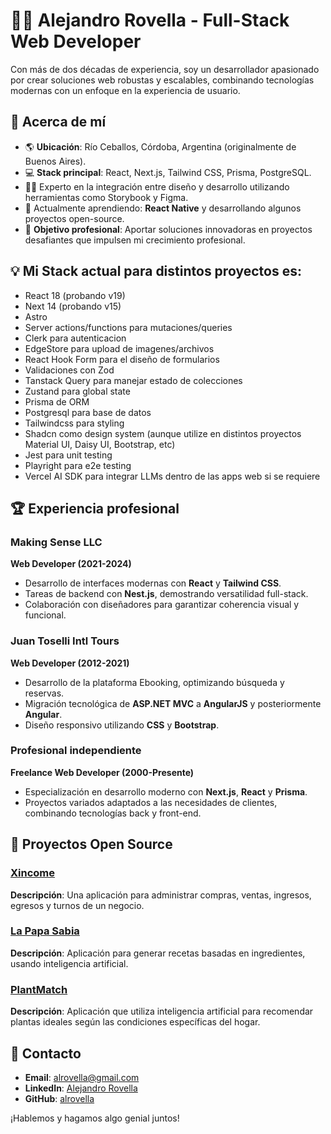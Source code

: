 # 👨‍💻 Alejandro Rovella - Full-Stack Web Developer  
Con más de dos décadas de experiencia, soy un desarrollador apasionado por crear soluciones web robustas y escalables, combinando tecnologías modernas con un enfoque en la experiencia de usuario.  

## 🚀 Acerca de mí  
- 🌎 **Ubicación**: Río Ceballos, Córdoba, Argentina (originalmente de Buenos Aires).  
- 💻 **Stack principal**: React, Next.js, Tailwind CSS, Prisma, PostgreSQL.  
- 🧑‍🎨 Experto en la integración entre diseño y desarrollo utilizando herramientas como Storybook y Figma.  
- 🌱 Actualmente aprendiendo: **React Native** y desarrollando algunos proyectos open-source.  
- 🎯 **Objetivo profesional**: Aportar soluciones innovadoras en proyectos desafiantes que impulsen mi crecimiento profesional.  



## 💡 Mi Stack actual para distintos proyectos es:

- React 18 (probando v19)
- Next 14 (probando v15)
- Astro
- Server actions/functions para mutaciones/queries
- Clerk para autenticacion
- EdgeStore para upload de imagenes/archivos
- React Hook Form para el diseño de formularios
- Validaciones con Zod
- Tanstack Query para manejar estado de colecciones
- Zustand para global state
- Prisma de ORM
- Postgresql para base de datos
- Tailwindcss para styling
- Shadcn como design system (aunque utilize en distintos proyectos Material UI, Daisy UI, Bootstrap, etc)
- Jest para unit testing
- Playright para e2e testing
- Vercel AI SDK para integrar LLMs dentro de las apps web si se requiere



## 🏆 Experiencia profesional  

### Making Sense LLC  
**Web Developer (2021-2024)**  
- Desarrollo de interfaces modernas con **React** y **Tailwind CSS**.  
- Tareas de backend con **Nest.js**, demostrando versatilidad full-stack.  
- Colaboración con diseñadores para garantizar coherencia visual y funcional.  

### Juan Toselli Intl Tours  
**Web Developer (2012-2021)**  
- Desarrollo de la plataforma Ebooking, optimizando búsqueda y reservas.  
- Migración tecnológica de **ASP.NET MVC** a **AngularJS** y posteriormente **Angular**.  
- Diseño responsivo utilizando **CSS** y **Bootstrap**.  

### Profesional independiente  
**Freelance Web Developer (2000-Presente)**  
- Especialización en desarrollo moderno con **Next.js**, **React** y **Prisma**.  
- Proyectos variados adaptados a las necesidades de clientes, combinando tecnologías back y front-end.  

 

## 📂 Proyectos Open Source  

### [Xincome](https://github.com/alrovella/xincome)  
**Descripción**: Una aplicación para administrar compras, ventas, ingresos, egresos y turnos de un negocio.  

### [La Papa Sabia](https://github.com/alrovella/la-papa-sabia)  
**Descripción**: Aplicación para generar recetas basadas en ingredientes, usando inteligencia artificial.  

### [PlantMatch](https://github.com/alrovella/plant-match)  
**Descripción**: Aplicación que utiliza inteligencia artificial para recomendar plantas ideales según las condiciones específicas del hogar.  



## 🤝 Contacto  

- **Email**: [alrovella@gmail.com](mailto:alrovella@gmail.com)  
- **LinkedIn**: [Alejandro Rovella](https://www.linkedin.com/in/alejandro-rovella)  
- **GitHub**: [alrovella](https://github.com/alrovella)  

¡Hablemos y hagamos algo genial juntos!  
